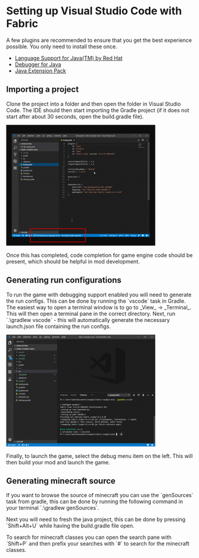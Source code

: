 # Setting up Visual Studio Code with Fabric

A few plugins are recommended to ensure that you get the best experience possible. You only need to install these once.

* [Language Support for Java\(TM\) by Red Hat](https://marketplace.visualstudio.com/items?itemName=redhat.java)
* [Debugger for Java](https://marketplace.visualstudio.com/items?itemName=vscjava.vscode-java-debug)
* [Java Extension Pack](https://marketplace.visualstudio.com/items?itemName=vscjava.vscode-java-pack)

## Importing a project

Clone the project into a folder and then open the folder in Visual Studio Code. The IDE should then start importing the Gradle project \(if it does not start after about 30 seconds, open the build.gradle file\).

![](../.gitbook/assets/vscode_import.png)

Once this has completed, code completion for game engine code should be present, which should be helpful in mod development.

## Generating run configurations

To run the game with debugging support enabled you will need to generate the run configs. This can be done by running the \`vscode\` task in Gradle. The easiest way to open a terminal window is to go to \_View\_ -&gt; \_Terminal\_. This will then open a terminal pane in the correct directory. Next, run \`.\gradlew vscode\` - this will automatically generate the necessary launch.json file containing the run configs.

![](../.gitbook/assets/vscode_gradle.png)

Finally, to launch the game, select the debug menu item on the left. This will then build your mod and launch the game.

## Generating minecraft source

If you want to browse the source of minecraft you can use the \`genSources\` task from gradle, this can be done by running the following command in your terminal \`.\gradlew genSources\`.

Next you will need to fresh the java project, this can be done by pressing \`Shift+Alt+U\` while having the build.gradle file open.

To search for minecraft classes you can open the search pane with \`Shift+P\` and then prefix your searches with \`\#\` to search for the minecraft classes.

